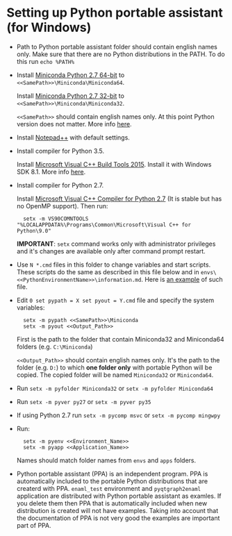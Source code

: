 # Setting up Python portable assistant (for Windows)

* Path to Python portable assistant folder should contain english names only. Make sure that there are no Python distributions in the PATH. To do this run 
  `echo %PATH%`

* Install [Miniconda Python 2.7 64-bit](https://repo.continuum.io/miniconda/Miniconda2-latest-Windows-x86_64.exe) to `<<SamePath>>\Miniconda\Miniconda64`.

  Install [Miniconda Python 2.7 32-bit](https://repo.continuum.io/miniconda/Miniconda2-latest-Windows-x86.exe) to `<<SamePath>>\Miniconda\Miniconda32`.

  `<<SamePath>>` should contain english names only. At this point Python version does not matter. More info [here](http://conda.pydata.org/miniconda.html).

* Install [Notepad++](https://notepad-plus-plus.org/download/v6.9.2.html) with default settings.

* Install compiler for Python 3.5.

  Install [Microsoft Visual C++ Build Tools 2015](https://go.microsoft.com/fwlink/?LinkId=691126). Install it with Windows SDK 8.1. More info [here](https://blogs.msdn.microsoft.com/vcblog/2016/03/31/announcing-the-official-release-of-the-visual-c-build-tools-2015/).

* Install compiler for Python 2.7.

  Install [Microsoft Visual C++ Compiler for Python 2.7](https://www.microsoft.com/en-us/download/details.aspx?id=44266) (It is stable but has no OpenMP support). Then run:
  ```
    setx -m VS90COMNTOOLS "%LOCALAPPDATA%\Programs\Common\Microsoft\Visual C++ for Python\9.0"
  ```
  **IMPORTANT**: `setx` command works only with administrator privileges and it's changes are available only after command prompt restart.

* Use `N *.cmd` files in this folder to change variables and start scripts. These scripts do the same as described in this file below and in `envs\<<PythonEnvironmentName>>\information.md`. Here is [an example](https://github.com/kiwi0fruit/python-portable-assistant/blob/master/envs/enaml_test/information.md) of such file.

* Edit `0 set pypath = X set pyout = Y.cmd` file and specify the system variables:
  ```
    setx -m pypath <<SamePath>>\Miniconda
    setx -m pyout <<Output_Path>>
  ```
  First is the path to the folder that contain Miniconda32 and Miniconda64 folders (e.g. `C:\Miniconda`)
  
  `<<Output_Path>>` should contain english names only. It's the path to the folder (e.g. `D:`) to which __one folder only__ with portable Python will be copied. The copied folder will be named `Miniconda32` or `Miniconda64`.

* Run 
  `setx -m pyfolder Miniconda32`
  or
  `setx -m pyfolder Miniconda64`

* Run 
  `setx -m pyver py27`
  or 
  `setx -m pyver py35`

* If using Python 2.7 run 
  `setx -m pycomp msvc`
  or 
  `setx -m pycomp mingwpy`

* Run:
  ```
    setx -m pyenv <<Environment_Name>>
    setx -m pyapp <<Application_Name>>
  ```
  Names should match folder names from `envs` and `apps` folders.

* Python portable assistant (PPA) is an independent program. PPA is automatically included to the portable Python distributions that are createrd with PPA. `enaml_test` environment and `pyqtgraph2enaml` application are distributed with Python portable assistant as examles. If you delete them then PPA that is automatically included when new distribution is created will not have examples. Taking into account that the documentation of PPA is not very good the examples are important part of PPA.
